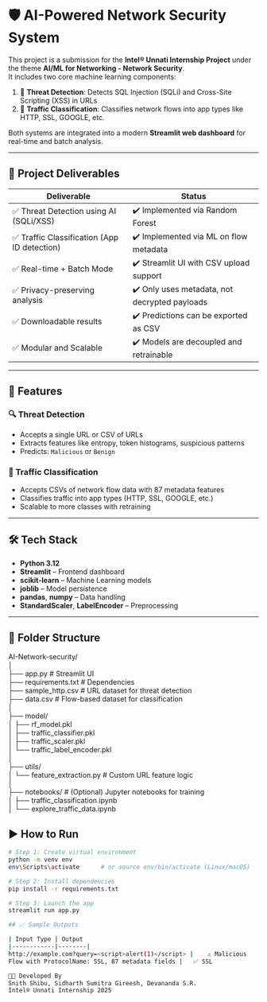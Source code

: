 # 🛡️ AI-Powered Network Security System

This project is a submission for the **Intel® Unnati Internship Project** under the theme **AI/ML for Networking - Network Security**.  
It includes two core machine learning components:

1. 🚨 **Threat Detection**: Detects SQL Injection (SQLi) and Cross-Site Scripting (XSS) in URLs
2. 🚦 **Traffic Classification**: Classifies network flows into app types like HTTP, SSL, GOOGLE, etc.

Both systems are integrated into a modern **Streamlit web dashboard** for real-time and batch analysis.

---

## 🎯 Project Deliverables

| Deliverable | Status |
|------------|--------|
| ✅ Threat Detection using AI (SQLi/XSS) | ✔️ Implemented via Random Forest |
| ✅ Traffic Classification (App ID detection) | ✔️ Implemented via ML on flow metadata |
| ✅ Real-time + Batch Mode | ✔️ Streamlit UI with CSV upload support |
| ✅ Privacy-preserving analysis | ✔️ Only uses metadata, not decrypted payloads |
| ✅ Downloadable results | ✔️ Predictions can be exported as CSV |
| ✅ Modular and Scalable | ✔️ Models are decoupled and retrainable |

---

## 🧩 Features

### 🔍 Threat Detection
- Accepts a single URL or CSV of URLs
- Extracts features like entropy, token histograms, suspicious patterns
- Predicts: `Malicious` or `Benign`

### 🚦 Traffic Classification
- Accepts CSVs of network flow data with 87 metadata features
- Classifies traffic into app types (HTTP, SSL, GOOGLE, etc.)
- Scalable to more classes with retraining

---

## 🛠️ Tech Stack

- **Python 3.12**
- **Streamlit** – Frontend dashboard
- **scikit-learn** – Machine Learning models
- **joblib** – Model persistence
- **pandas**, **numpy** – Data handling
- **StandardScaler**, **LabelEncoder** – Preprocessing

---

## 📁 Folder Structure

AI-Network-security/ <br>
│ <br>
├── app.py # Streamlit UI <br>
├── requirements.txt # Dependencies <br>
├── sample_http.csv # URL dataset for threat detection <br>
├── data.csv # Flow-based dataset for classification <br>
│<br>
├── model/<br>
│ ├── rf_model.pkl<br>
│ ├── traffic_classifier.pkl<br>
│ ├── traffic_scaler.pkl<br>
│ └── traffic_label_encoder.pkl<br>
│<br>
├── utils/<br>
│ └── feature_extraction.py # Custom URL feature logic<br>
│<br>
├── notebooks/ # (Optional) Jupyter notebooks for training<br>
│ ├── traffic_classification.ipynb<br>
│ └── explore_traffic_data.ipynb<br>

## ▶️ How to Run

```bash
# Step 1: Create virtual environment
python -m venv env
env\Scripts\activate      # or source env/bin/activate (Linux/macOS)

# Step 2: Install dependencies
pip install -r requirements.txt

# Step 3: Launch the app
streamlit run app.py

## 📈 Sample Outputs

| Input Type | Output
|------------|--------|
http://example.com?query=<script>alert(1)</script> |	⚠️ Malicious
Flow with ProtocolName: SSL, 87 metadata fields |	✅ SSL

👨‍💻 Developed By
Snith Shibu, Sidharth Sumitra Gireesh, Devananda S.R.
Intel® Unnati Internship 2025
